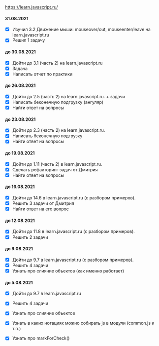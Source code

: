 
https://learn.javascript.ru/

#### 31.08.2021
- [x] Изучил 3.2 Движение мыши: mouseover/out, mouseenter/leave на learn.javascript.ru
- [x] Решил 1 задачу

#### до 30.08.2021
- [x] Дойти до 3.1 (часть 2) на learn.javascript.ru
- [x] Задача
- [x] Написать отчет по практики

#### до 26.08.2021
- [x] Дойти до 2.5 (часть 2) на learn.javascript.ru. + задачи
- [x] Написать беконечную подгрузку (ангуляр)
- [x] Найти ответ на вопросы

#### до 23.08.2021
- [x] Дойти до 2.3 (часть 2) на learn.javascript.ru.
- [x] Написать беконечную подгрузку
- [x] Найти ответ на вопросы

#### до 19.08.2021
- [x] Дойти до 1.11 (часть 2) в learn.javascript.ru.
- [x] Сделать рефакторинг задач от Дмитрия
- [x] Найти ответ на вопросы

#### до 16.08.2021
- [x] Дойти до 14.6 в learn.javascript.ru (с разбором примеров).
- [x] Решить 3 задачи от Дмитрия
- [x] Найти ответ на его вопрос

#### до 12.08.2021
- [x] Дойти до 11.8 в learn.javascript.ru (с разбором примеров).
- [x] Решить 2 задачи 

#### до 9.08.2021
- [x] Дойти до 9.7 в learn.javascript.ru (с разбором примеров).
- [x] Решить 4 задачи 
- [x] Узнать про слияние объектов (как именно работает)

#### до 5.08.2021
- [x] Дойти до 9.7 в learn.javascript.ru
- [x] Решить 4 задачи 
- [x] Узнать про слияние объектов
- [x] Узнать в каких нотациях можно собирать js в модули (common.js и т.п.)
- [x] Узнать про markForCheck() 


